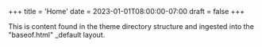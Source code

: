 +++
title = 'Home'
date = 2023-01-01T08:00:00-07:00
draft = false
+++

This is content found in the theme directory structure and ingested into the "baseof.html" _default layout.
